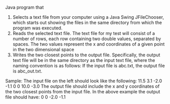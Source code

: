 Java program that 

1.	Selects a text file from your computer using a Java Swing JFileChooser, which starts out showing the files in the same directory from which the program was executed.   
2.	Reads the selected text file.  The text file for my test will consist of a number of rows, each row containing two double values, separated by spaces. The two values represent the x and coordinates of a given point in the two dimensional space
3.	Writes the two closest points to the output file.  Specifically, the output text file will be in the same directory as the input text file, where the naming convention is as follows:  If the input file is abc.txt, the output file is abc_out.txt.

Sample:
The input file on the left should look like the following:
11.5	3.1
-2.0	-1.1
0	0
10.0	-3.0
The output file should include the x and y coordinates of the two closest points from the input file. 
In the above example the output file should have:
0	0
-2.0	-1.1
